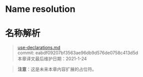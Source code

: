# Name resolution
# 名称解析

>[use-declarations.md](https://github.com/rust-lang/reference/blob/master/src/names/name-resolution.md)\
>commit: eabdf09207bf3563ae96db9d576de0758c413d5d \
>本章译文最后维护日期：2021-1-24

> **注意**：这是未来本章内容扩展的占位符。
